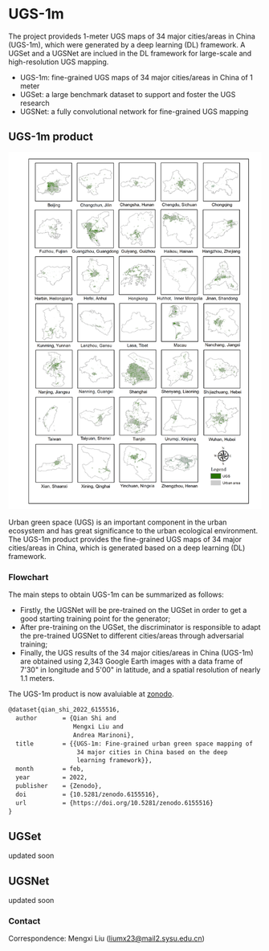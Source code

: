 # UGS-1m
The project provideds 1-meter UGS maps of 34 major cities/areas in China (UGS-1m), which were generated by a deep learning (DL) framework. A UGSet and a UGSNet are inclued in the DL framework for large-scale and high-resolution UGS mapping.

 - UGS-1m: fine-grained UGS maps of 34 major cities/areas in China of 1 meter
 - UGSet: a large benchmark dataset to support and foster the UGS research
 - UGSNet: a fully convolutional network for fine-grained UGS mapping

## UGS-1m product 

![UGS-1m](imgs/ugs-1m.png)

Urban green space (UGS) is an important component in the urban ecosystem and has great significance to the urban ecological environment. The UGS-1m product provides the fine-grained UGS maps of 34 major cities/areas in China, which is generated based on a deep learning (DL) framework.

### Flowchart 
The main steps to obtain UGS-1m can be summarized as follows: 
- Firstly, the UGSNet will be pre-trained on the UGSet in order to get a good starting training point for the generator; 
- After pre-training on the UGSet, the discriminator is responsible to adapt the pre-trained UGSNet to different cities/areas through adversarial training;
- Finally, the UGS results of the 34 major cities/areas in China (UGS-1m) are obtained using 2,343 Google Earth images with a data frame of 7'30" in longitude and 5'00" in latitude, and a spatial resolution of nearly 1.1 meters. 


The UGS-1m product is now avaluiable at [zonodo](https://doi.org/10.5281/zenodo.6155516).

```markdown
@dataset{qian_shi_2022_6155516,
  author       = {Qian Shi and
                  Mengxi Liu and
                  Andrea Marinoni},
  title        = {{UGS-1m: Fine-grained urban green space mapping of 
                   34 major cities in China based on the deep
                   learning framework}},
  month        = feb,
  year         = 2022,
  publisher    = {Zenodo},
  doi          = {10.5281/zenodo.6155516},
  url          = {https://doi.org/10.5281/zenodo.6155516}
}
```

## UGSet 

updated soon


## UGSNet

updated soon

### Contact
Correspondence: Mengxi Liu (liumx23@mail2.sysu.edu.cn)
